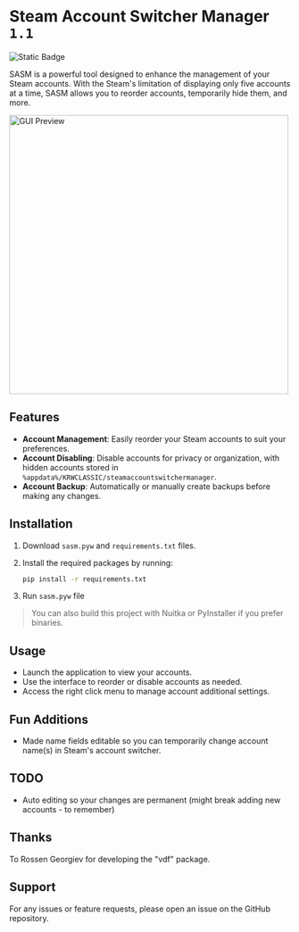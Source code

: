# Steam Account Switcher Manager `1.1`

![Static Badge](https://img.shields.io/badge/OS-Windows_Only-blue)

SASM is a powerful tool designed to enhance the management of your Steam accounts. With the Steam's limitation of displaying only five accounts at a time, SASM allows you to reorder accounts, temporarily hide them, and more.

<img src="https://github.com/user-attachments/assets/0abf826c-cc89-477e-82d3-8ed52dc3b96a" alt="GUI Preview" width="500" />

## Features

- **Account Management**: Easily reorder your Steam accounts to suit your preferences.
- **Account Disabling**: Disable accounts for privacy or organization, with hidden accounts stored in `%appdata%/KRWCLASSIC/steamaccountswitchermanager`.
- **Account Backup**: Automatically or manually create backups before making any changes.

## Installation

1. Download `sasm.pyw` and `requirements.txt` files.
2. Install the required packages by running:

   ```cmd
   pip install -r requirements.txt
   ```

3. Run `sasm.pyw` file

> You can also build this project with Nuitka or PyInstaller if you prefer binaries.

## Usage

- Launch the application to view your accounts.
- Use the interface to reorder or disable accounts as needed.
- Access the right click menu to manage account additional settings.

## Fun Additions

- Made name fields editable so you can temporarily change account name(s) in Steam's account switcher.

## TODO

- Auto editing so your changes are permanent (might break adding new accounts - to remember)

## Thanks

To Rossen Georgiev for developing the "vdf" package.

## Support

For any issues or feature requests, please open an issue on the GitHub repository.
